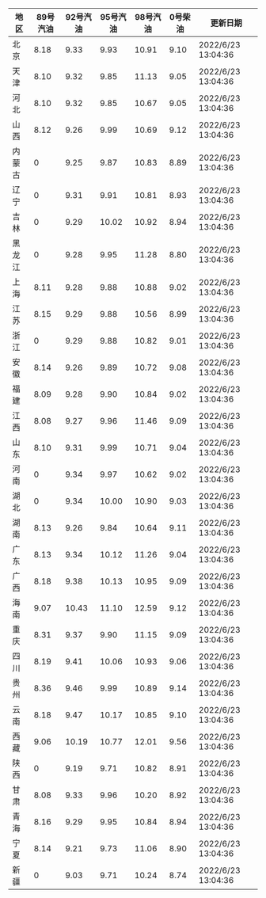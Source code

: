 | 地区 | 89号汽油 | 92号汽油 | 95号汽油 | 98号汽油 | 0号柴油 | 更新日期 |
| --- | --- | --- | --- | --- | --- | --- |
| 北京 | 8.18 | 9.33 | 9.93 | 10.91 | 9.10 | 2022/6/23 13:04:36 |
| 天津 | 8.10 | 9.32 | 9.85 | 11.13 | 9.05 | 2022/6/23 13:04:36 |
| 河北 | 8.10 | 9.32 | 9.85 | 10.67 | 9.05 | 2022/6/23 13:04:36 |
| 山西 | 8.12 | 9.26 | 9.99 | 10.69 | 9.12 | 2022/6/23 13:04:36 |
| 内蒙古 | 0 | 9.25 | 9.87 | 10.83 | 8.89 | 2022/6/23 13:04:36 |
| 辽宁 | 0 | 9.31 | 9.91 | 10.81 | 8.93 | 2022/6/23 13:04:36 |
| 吉林 | 0 | 9.29 | 10.02 | 10.92 | 8.94 | 2022/6/23 13:04:36 |
| 黑龙江 | 0 | 9.28 | 9.95 | 11.28 | 8.80 | 2022/6/23 13:04:36 |
| 上海 | 8.11 | 9.28 | 9.88 | 10.88 | 9.02 | 2022/6/23 13:04:36 |
| 江苏 | 8.15 | 9.29 | 9.88 | 10.56 | 8.99 | 2022/6/23 13:04:36 |
| 浙江 | 0 | 9.29 | 9.88 | 10.82 | 9.01 | 2022/6/23 13:04:36 |
| 安徽 | 8.14 | 9.26 | 9.89 | 10.72 | 9.08 | 2022/6/23 13:04:36 |
| 福建 | 8.09 | 9.28 | 9.90 | 10.84 | 9.02 | 2022/6/23 13:04:36 |
| 江西 | 8.08 | 9.27 | 9.96 | 11.46 | 9.09 | 2022/6/23 13:04:36 |
| 山东 | 8.10 | 9.31 | 9.99 | 10.71 | 9.04 | 2022/6/23 13:04:36 |
| 河南 | 0 | 9.34 | 9.97 | 10.62 | 9.02 | 2022/6/23 13:04:36 |
| 湖北 | 0 | 9.34 | 10.00 | 10.90 | 9.03 | 2022/6/23 13:04:36 |
| 湖南 | 8.13 | 9.26 | 9.84 | 10.64 | 9.11 | 2022/6/23 13:04:36 |
| 广东 | 8.13 | 9.34 | 10.12 | 11.26 | 9.04 | 2022/6/23 13:04:36 |
| 广西 | 8.18 | 9.38 | 10.13 | 10.95 | 9.09 | 2022/6/23 13:04:36 |
| 海南 | 9.07 | 10.43 | 11.10 | 12.59 | 9.12 | 2022/6/23 13:04:36 |
| 重庆 | 8.31 | 9.37 | 9.90 | 11.15 | 9.09 | 2022/6/23 13:04:36 |
| 四川 | 8.19 | 9.41 | 10.06 | 10.93 | 9.06 | 2022/6/23 13:04:36 |
| 贵州 | 8.36 | 9.46 | 9.99 | 10.89 | 9.14 | 2022/6/23 13:04:36 |
| 云南 | 8.18 | 9.47 | 10.17 | 10.85 | 9.10 | 2022/6/23 13:04:36 |
| 西藏 | 9.06 | 10.19 | 10.77 | 12.01 | 9.56 | 2022/6/23 13:04:36 |
| 陕西 | 0 | 9.19 | 9.71 | 10.82 | 8.91 | 2022/6/23 13:04:36 |
| 甘肃 | 8.08 | 9.33 | 9.96 | 10.20 | 8.92 | 2022/6/23 13:04:36 |
| 青海 | 8.16 | 9.29 | 9.95 | 10.84 | 8.94 | 2022/6/23 13:04:36 |
| 宁夏 | 8.14 | 9.21 | 9.73 | 11.06 | 8.90 | 2022/6/23 13:04:36 |
| 新疆 | 0 | 9.03 | 9.71 | 10.24 | 8.74 | 2022/6/23 13:04:36 |

